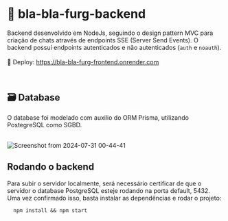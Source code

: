 # 💬 bla-bla-furg-backend

Backend desenvolvido em NodeJs, seguindo o design pattern MVC para criação de chats através de endpoints SSE (Server Send Events). O backend possuí endpoints autenticados e não autenticados (`auth` e `noauth`). <br><br>
🔗 Deploy: https://bla-bla-furg-frontend.onrender.com

<br>

## 🗃️ Database
O database foi modelado com auxilio do ORM Prisma, utilizando PostegreSQL como SGBD.<br><br>

![Screenshot from 2024-07-31 00-44-41](https://github.com/user-attachments/assets/d703d54b-fcde-4c13-a9b8-60a2478ffa01)


## Rodando o backend

Para subir o servidor localmente, será necessário certificar de que o servidor o database PostgreSQL esteje rodando na porta default, 5432. Uma vez confirmado isso, basta instalar as dependências e rodar o projeto:

```shell
  npm install && npm start
```
